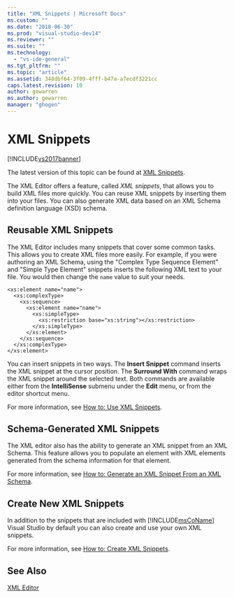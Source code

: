 ```yaml
---
title: "XML Snippets | Microsoft Docs"
ms.custom: ""
ms.date: "2018-06-30"
ms.prod: "visual-studio-dev14"
ms.reviewer: ""
ms.suite: ""
ms.technology: 
  - "vs-ide-general"
ms.tgt_pltfrm: ""
ms.topic: "article"
ms.assetid: 348dbf64-3f09-4fff-b47a-a7ecdf3221cc
caps.latest.revision: 10
author: gewarren
ms.author: gewarren
manager: "ghogen"
---
```

# XML Snippets
[!INCLUDE[vs2017banner](../includes/vs2017banner.md)]

The latest version of this topic can be found at [XML Snippets](https://docs.microsoft.com/visualstudio/xml-tools/xml-snippets).  
  
  
The XML Editor offers a feature, called *XML snippets*, that allows you to build XML files more quickly. You can reuse XML snippets by inserting them into your files. You can also generate XML data based on an XML Schema definition language (XSD) schema.  
  
## Reusable XML Snippets  
 The XML Editor includes many snippets that cover some common tasks. This allows you to create XML files more easily. For example, if you were authoring an XML Schema, using the "Complex Type Sequence Element" and "Simple Type Element" snippets inserts the following XML text to your file. You would then change the `name` value to suit your needs.  
  
```  
<xs:element name="name">  
  <xs:complexType>  
    <xs:sequence>  
      <xs:element name="name">  
        <xs:simpleType>  
          <xs:restriction base="xs:string"></xs:restriction>  
        </xs:simpleType>  
      </xs:element>  
    </xs:sequence>  
  </xs:complexType>  
</xs:element>  
```  
  
 You can insert snippets in two ways. The **Insert Snippet** command inserts the XML snippet at the cursor position. The **Surround With** command wraps the XML snippet around the selected text. Both commands are available either from the **IntelliSense** submenu under the **Edit** menu, or from the editor shortcut menu.  
  
 For more information, see [How to: Use XML Snippets](../xml-tools/how-to-use-xml-snippets.md).  
  
## Schema-Generated XML Snippets  
 The XML editor also has the ability to generate an XML snippet from an XML Schema. This feature allows you to populate an element with XML elements generated from the schema information for that element.  
  
 For more information, see [How to: Generate an XML Snippet From an XML Schema](../xml-tools/how-to-generate-an-xml-snippet-from-an-xml-schema.md).  
  
## Create New XML Snippets  
 In addition to the snippets that are included with [!INCLUDE[msCoName](../includes/msconame-md.md)] Visual Studio by default you can also create and use your own XML snippets.  
  
 For more information, see [How to: Create XML Snippets](../xml-tools/how-to-create-xml-snippets.md).  
  
## See Also  
 [XML Editor](../xml-tools/xml-editor.md)



